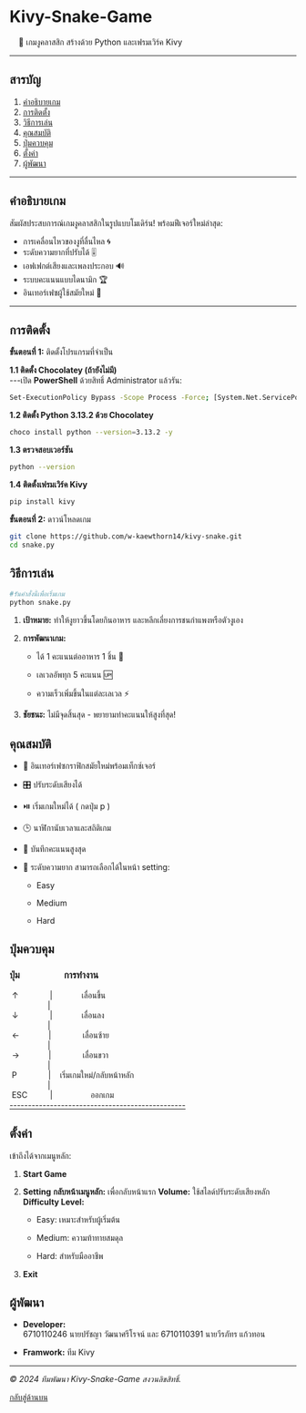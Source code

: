 
# Kivy-Snake-Game
&nbsp;&nbsp;&nbsp;&nbsp;🐍 เกมงูคลาสสิก สร้างด้วย Python และเฟรมเวิร์ค Kivy  

---

## สารบัญ  
1. [คำอธิบายเกม](#%E0%B8%84%E0%B8%B3%E0%B8%AD%E0%B8%98%E0%B8%B4%E0%B8%9A%E0%B8%B2%E0%B8%A2%E0%B9%80%E0%B8%81%E0%B8%A1)
2. [การติดตั้ง](#%E0%B8%81%E0%B8%B2%E0%B8%A3%E0%B8%95%E0%B8%B4%E0%B8%94%E0%B8%95%E0%B8%B1%E0%B9%89%E0%B8%87) 
3. [วิธีการเล่น](#%E0%B8%A7%E0%B8%B4%E0%B8%98%E0%B8%B5%E0%B8%81%E0%B8%B2%E0%B8%A3%E0%B9%80%E0%B8%A5%E0%B9%88%E0%B8%99)
4. [คุณสมบัติ](#%E0%B8%84%E0%B8%B8%E0%B8%93%E0%B8%AA%E0%B8%A1%E0%B8%9A%E0%B8%B1%E0%B8%95%E0%B8%B4)
5. [ปุ่มควบคุม](#%E0%B8%9B%E0%B8%B8%E0%B9%88%E0%B8%A1%E0%B8%84%E0%B8%A7%E0%B8%9A%E0%B8%84%E0%B8%B8%E0%B8%A1)  
6. [ตั้งค่า](#%E0%B8%95%E0%B8%B1%E0%B9%89%E0%B8%87%E0%B8%84%E0%B9%88%E0%B8%B2)  
7. [ผู้พัฒนา](#%E0%B8%9C%E0%B8%B9%E0%B9%89%E0%B8%9E%E0%B8%B1%E0%B8%92%E0%B8%99%E0%B8%B2)

---

## คำอธิบายเกม  
สัมผัสประสบการณ์เกมงูคลาสสิกในรูปแบบโมเดิร์น! พร้อมฟีเจอร์ใหม่ล่าสุด:  
- การเคลื่อนไหวของงูที่ลื่นไหล 🌀  
- ระดับความยากที่ปรับได้ 🎚️  
- เอฟเฟกต์เสียงและเพลงประกอบ 🔊  
- ระบบคะแนนแบบไดนามิก 🏆  
- อินเทอร์เฟซผู้ใช้สมัยใหม่ 📱  

---

## การติดตั้ง  
**ขั้นตอนที่ 1:** ติดตั้งโปรแกรมที่จำเป็น  

**1.1 ติดตั้ง Chocolatey (ถ้ายังไม่มี)**  
---เปิด **PowerShell** ด้วยสิทธิ์ Administrator แล้วรัน:
```bash
Set-ExecutionPolicy Bypass -Scope Process -Force; [System.Net.ServicePointManager]::SecurityProtocol = [System.Net.ServicePointManager]::SecurityProtocol -bor 3072; iex ((New-Object System.Net.WebClient).DownloadString('https://community.chocolatey.org/install.ps1'))
```
**1.2 ติดตั้ง Python 3.13.2 ด้วย Chocolatey**
```bash
choco install python --version=3.13.2 -y
```
**1.3 ตรวจสอบเวอร์ชัน**
```bash
python --version
```
**1.4 ติดตั้งเฟรมเวิร์ค Kivy**
```bash
pip install kivy
```
**ขั้นตอนที่ 2:** ดาวน์โหลดเกม
```bash
git clone https://github.com/w-kaewthorn14/kivy-snake.git
cd snake.py
```
## วิธีการเล่น
```bash
#รันคำสั่งนี้เพื่อเริ่มเกม
python snake.py
```

1.  **เป้าหมาย:**  ทำให้งูยาวขึ้นโดยกินอาหาร และหลีกเลี่ยงการชนกำแพงหรือตัวงูเอง
    
2.  **การพัฒนาเกม:**
    
    -   ได้ 1 คะแนนต่ออาหาร 1 ชิ้น 🍎
        
    -   เลเวลอัพทุก 5 คะแนน 🆙
        
    -   ความเร็วเพิ่มขึ้นในแต่ละเลเวล ⚡
        
3.  **ชัยชนะ:**  ไม่มีจุดสิ้นสุด - พยายามทำคะแนนให้สูงที่สุด!
## คุณสมบัติ

-   🎨 อินเทอร์เฟซกราฟิกสมัยใหม่พร้อมเท็กซ์เจอร์
    
-   🎛️ ปรับระดับเสียงได้
    
-   ⏯️ เริ่มเกมใหม่ได้ ( กดปุ่ม p )
    
-   🕒 นาฬิกานับเวลาและสถิติเกม
    
-   🥇 บันทึกคะแนนสูงสุด
    
-   🌟 ระดับความยาก สามารถเลือกได้ในหน้า setting:
    
    -   Easy
        
    -   Medium
        
    -   Hard
## ปุ่มควบคุม

### ปุ่ม&nbsp;&nbsp;&nbsp;&nbsp;&nbsp;&nbsp;&nbsp;&nbsp;&nbsp;&nbsp;&nbsp;&nbsp;&nbsp;&nbsp;&nbsp;&nbsp;&nbsp;&nbsp;&nbsp;&nbsp;การทำงาน
&nbsp;↑&nbsp;&nbsp;&nbsp;&nbsp;&nbsp;&nbsp;&nbsp;&nbsp;&nbsp;&nbsp;&nbsp;&nbsp;&nbsp;&nbsp;|&nbsp;&nbsp;&nbsp;&nbsp;&nbsp;&nbsp;&nbsp;&nbsp;&nbsp;&nbsp;&nbsp;&nbsp;&nbsp;เลื่อนขึ้น<br>
&nbsp;&nbsp;&nbsp;&nbsp;&nbsp;&nbsp;&nbsp;&nbsp;&nbsp;&nbsp;&nbsp;&nbsp;&nbsp;&nbsp;&nbsp;&nbsp;&nbsp;|<br>
&nbsp;↓&nbsp;&nbsp;&nbsp;&nbsp;&nbsp;&nbsp;&nbsp;&nbsp;&nbsp;&nbsp;&nbsp;&nbsp;&nbsp;&nbsp;|&nbsp;&nbsp;&nbsp;&nbsp;&nbsp;&nbsp;&nbsp;&nbsp;&nbsp;&nbsp;&nbsp;&nbsp;&nbsp;เลื่อนลง<br>
&nbsp;&nbsp;&nbsp;&nbsp;&nbsp;&nbsp;&nbsp;&nbsp;&nbsp;&nbsp;&nbsp;&nbsp;&nbsp;&nbsp;&nbsp;&nbsp;&nbsp;|<br>
&nbsp;←&nbsp;&nbsp;&nbsp;&nbsp;&nbsp;&nbsp;&nbsp;&nbsp;&nbsp;&nbsp;&nbsp;&nbsp;&nbsp;|&nbsp;&nbsp;&nbsp;&nbsp;&nbsp;&nbsp;&nbsp;&nbsp;&nbsp;&nbsp;&nbsp;&nbsp;&nbsp;&nbsp;เลื่อนซ้าย<br>
&nbsp;&nbsp;&nbsp;&nbsp;&nbsp;&nbsp;&nbsp;&nbsp;&nbsp;&nbsp;&nbsp;&nbsp;&nbsp;&nbsp;&nbsp;&nbsp;&nbsp;|<br>
&nbsp;→&nbsp;&nbsp;&nbsp;&nbsp;&nbsp;&nbsp;&nbsp;&nbsp;&nbsp;&nbsp;&nbsp;&nbsp;&nbsp;|&nbsp;&nbsp;&nbsp;&nbsp;&nbsp;&nbsp;&nbsp;&nbsp;&nbsp;&nbsp;&nbsp;&nbsp;&nbsp;&nbsp;เลื่อนขวา<br>
&nbsp;&nbsp;&nbsp;&nbsp;&nbsp;&nbsp;&nbsp;&nbsp;&nbsp;&nbsp;&nbsp;&nbsp;&nbsp;&nbsp;&nbsp;&nbsp;&nbsp;|<br>
&nbsp;P&nbsp;&nbsp;&nbsp;&nbsp;&nbsp;&nbsp;&nbsp;&nbsp;&nbsp;&nbsp;&nbsp;&nbsp;&nbsp;&nbsp;|&nbsp;&nbsp;&nbsp;&nbsp;เริ่มเกมใหม่/กลับหน้าหลัก<br>
&nbsp;&nbsp;&nbsp;&nbsp;&nbsp;&nbsp;&nbsp;&nbsp;&nbsp;&nbsp;&nbsp;&nbsp;&nbsp;&nbsp;&nbsp;&nbsp;&nbsp;|<br>
&nbsp;ESC&nbsp;&nbsp;&nbsp;&nbsp;&nbsp;&nbsp;&nbsp;&nbsp;&nbsp;&nbsp;|&nbsp;&nbsp;&nbsp;&nbsp;&nbsp;&nbsp;&nbsp;&nbsp;&nbsp;&nbsp;&nbsp;&nbsp;&nbsp;&nbsp;&nbsp;&nbsp;&nbsp;ออกเกม<br>
<u>------------------------------------------------</u><br>
## ตั้งค่า

เข้าถึงได้จากเมนูหลัก:
1. **Start Game**
2. **Setting**
**กลับหน้าเมนูหลัก:** เพื่อกลับหน้าแรก
**Volume:**  ใช้สไลด์ปรับระดับเสียงหลัก
**Difficulty Level:**
    
    -   Easy: เหมาะสำหรับผู้เริ่มต้น
        
    -   Medium: ความท้าทายสมดุล
        
    -   Hard: สำหรับมืออาชีพ
3. **Exit**
## ผู้พัฒนา

-   **Developer:**  
	6710110246 นายปรัชญา วัฒนาศรีโรจน์ และ 6710110391 นายวีรภัทร แก้วทอน
    
-   **Framwork:**  ทีม Kivy
    

----------

_© 2024 ทีมพัฒนา Kivy-Snake-Game สงวนลิขสิทธิ์._

[กลับสู่ด้านบน](#kivy-snake-game)
    

